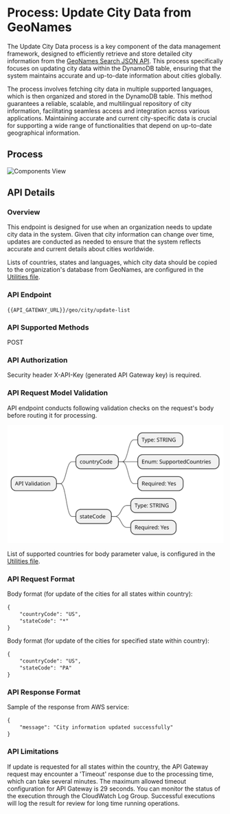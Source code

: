# Process: Update City Data from GeoNames

The Update City Data process is a key component of the data management framework, designed to efficiently retrieve and store detailed city information from the [GeoNames Search JSON API](https://www.geonames.org/export/geonames-search.html). This process specifically focuses on updating city data within the DynamoDB table, ensuring that the system maintains accurate and up-to-date information about cities globally.

The process involves fetching city data in multiple supported languages, which is then organized and stored in the DynamoDB table. This method guarantees a reliable, scalable, and multilingual repository of city information, facilitating seamless access and integration across various applications. Maintaining accurate and current city-specific data is crucial for supporting a wide range of functionalities that depend on up-to-date geographical information.

## Process

![Components View](#)

## API Details

### Overview

This endpoint is designed for use when an organization needs to update city data in the system. Given that city information can change over time, updates are conducted as needed to ensure that the system reflects accurate and current details about cities worldwide.

Lists of countries, states and languages, which city data should be copied to the organization's database from GeoNames, are configured in the [Utilities file](https://github.com/daria-serkova/aws-cdk/blob/main/geolocation-services/geo-localizer-solution/helpers/utilities.ts).


### API Endpoint

```
{{API_GATEWAY_URL}}/geo/city/update-list
```

### API Supported Methods

POST

### API Authorization

Security header X-API-Key (generated API Gateway key) is required.

### API Request Model Validation

API endpoint conducts following validation checks on the request's body before routing it for processing.

![API Validation](https://github.com/daria-serkova/aws-cdk/blob/main/geolocation-services/geo-localizer-solution/architecture/geo-data-storage-and-retrieval/update-cities/request-validation.svg)

List of supported countries for body parameter value, is configured in the [Utilities file](https://github.com/daria-serkova/aws-cdk/blob/main/geolocation-services/geo-localizer-solution/helpers/utilities.ts).

### API Request Format
Body format (for update of the cities for all states within country):
```
{
    "countryCode": "US",
    "stateCode": "*"
}
```
Body format (for update of the cities for specified state within country):
```
{
    "countryCode": "US",
    "stateCode": "PA"
}
```

### API Response Format

Sample of the response from AWS service:
```
{
    "message": "City information updated successfully"
}
```

### API Limitations

If update is requested for all states within the country, the API Gateway request may encounter a 'Timeout' response due to the processing time, which can take several minutes. The maximum allowed timeout configuration for API Gateway is 29 seconds. You can monitor the status of the execution through the CloudWatch Log Group. Successful executions will log the result for review for long time running operations.